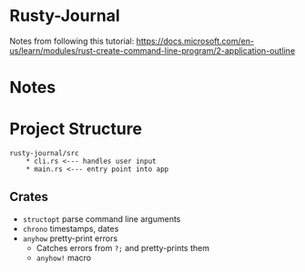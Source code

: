 # Rusty-Journal

Notes from following this tutorial: https://docs.microsoft.com/en-us/learn/modules/rust-create-command-line-program/2-application-outline

# Notes

# Project Structure
```
rusty-journal/src
    * cli.rs <--- handles user input
    * main.rs <--- entry point into app
```

## Crates
* `structopt` parse command line arguments
* `chrono` timestamps, dates
* `anyhow` pretty-print errors
    * Catches errors from `?;` and pretty-prints them
    * `anyhow!` macro
